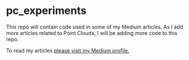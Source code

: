 # pc_experiments

This repo will contain code used in some of my Medium articles. As I add more articles related to Point Clouds, I will be adding more code to this repo.

To read my articles [please visit my Medium profile.](https://medium.com/@kidargueta)

